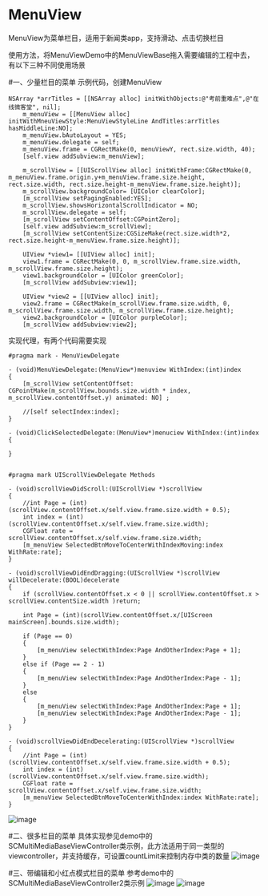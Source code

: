 # MenuView

MenuView为菜单栏目，适用于新闻类app，支持滑动、点击切换栏目

使用方法，将MenuViewDemo中的MenuViewBase拖入需要编辑的工程中去，有以下三种不同使用场景

#一、少量栏目的菜单
示例代码，创建MenuView

```objc
NSArray *arrTitles = [[NSArray alloc] initWithObjects:@"考前重难点",@"在线微客堂", nil];
    m_menuView = [[MenuView alloc] initWithMneuViewStyle:MenuViewStyleLine AndTitles:arrTitles hasMiddleLine:NO];
    m_menuView.bAutoLayout = YES;
    m_menuView.delegate = self;
    m_menuView.frame = CGRectMake(0, menuViewY, rect.size.width, 40);
    [self.view addSubview:m_menuView];
    
    m_scrollView = [[UIScrollView alloc] initWithFrame:CGRectMake(0, m_menuView.frame.origin.y+m_menuView.frame.size.height, rect.size.width, rect.size.height-m_menuView.frame.size.height)];
    m_scrollView.backgroundColor= [UIColor clearColor];
    [m_scrollView setPagingEnabled:YES];
    m_scrollView.showsHorizontalScrollIndicator = NO;
    m_scrollView.delegate = self;
    [m_scrollView setContentOffset:CGPointZero];
    [self.view addSubview:m_scrollView];
    [m_scrollView setContentSize:CGSizeMake(rect.size.width*2, rect.size.height-m_menuView.frame.size.height)];
    
    UIView *view1= [[UIView alloc] init];
    view1.frame = CGRectMake(0, 0, m_scrollView.frame.size.width, m_scrollView.frame.size.height);
    view1.backgroundColor = [UIColor greenColor];
    [m_scrollView addSubview:view1];
    
    UIView *view2 = [[UIView alloc] init];
    view2.frame = CGRectMake(m_scrollView.frame.size.width, 0, m_scrollView.frame.size.width, m_scrollView.frame.size.height);
    view2.backgroundColor = [UIColor purpleColor];
    [m_scrollView addSubview:view2];
```
实现代理，有两个代码需要实现

```objc
#pragma mark - MenuViewDelegate

- (void)MenuViewDelegate:(MenuView*)menuview WithIndex:(int)index
{
    [m_scrollView setContentOffset: CGPointMake(m_scrollView.bounds.size.width * index, m_scrollView.contentOffset.y) animated: NO] ;
    
    //[self selectIndex:index];
}

- (void)ClickSelectedDelegate:(MenuView*)menuciew WithIndex:(int)index
{
    
}


#pragma mark UIScrollViewDelegate Methods

- (void)scrollViewDidScroll:(UIScrollView *)scrollView
{
    //int Page = (int)(scrollView.contentOffset.x/self.view.frame.size.width + 0.5);
    int index = (int)(scrollView.contentOffset.x/self.view.frame.size.width);
    CGFloat rate = scrollView.contentOffset.x/self.view.frame.size.width;
    [m_menuView SelectedBtnMoveToCenterWithIndexMoving:index WithRate:rate];
}

- (void)scrollViewDidEndDragging:(UIScrollView *)scrollView willDecelerate:(BOOL)decelerate
{
    if (scrollView.contentOffset.x < 0 || scrollView.contentOffset.x > scrollView.contentSize.width )return;
    
    int Page = (int)(scrollView.contentOffset.x/[UIScreen mainScreen].bounds.size.width);
    
    if (Page == 0)
    {
        [m_menuView selectWithIndex:Page AndOtherIndex:Page + 1];
    }
    else if (Page == 2 - 1)
    {
        [m_menuView selectWithIndex:Page AndOtherIndex:Page - 1];
    }
    else
    {
        [m_menuView selectWithIndex:Page AndOtherIndex:Page + 1];
        [m_menuView selectWithIndex:Page AndOtherIndex:Page - 1];
    }
}

- (void)scrollViewDidEndDecelerating:(UIScrollView *)scrollView
{
    //int Page = (int)(scrollView.contentOffset.x/self.view.frame.size.width + 0.5);
    int index = (int)(scrollView.contentOffset.x/self.view.frame.size.width);
    CGFloat rate = scrollView.contentOffset.x/self.view.frame.size.width;
    [m_menuView SelectedBtnMoveToCenterWithIndex:index WithRate:rate];
}
```

![image](http://wx2.sinaimg.cn/mw690/a9a6744agy1fhw6hkvbb5j20bi0l274k.jpg)

#二、很多栏目的菜单
具体实现参见demo中的SCMultiMediaBaseViewController类示例，此方法适用于同一类型的viewcontroller，并支持缓存，可设置countLimit来控制内存中类的数量
![image](http://wx3.sinaimg.cn/mw690/a9a6744agy1fhw6li8okmj20bi0l2aad.jpg)

#三、带编辑和小红点模式栏目的菜单
参考demo中的SCMultiMediaBaseViewController2类示例
![image](http://wx4.sinaimg.cn/mw690/a9a6744agy1fhw6ndmyfdj20bi0l2mxj.jpg)
![image](http://wx2.sinaimg.cn/mw690/a9a6744agy1fhw6ndtmavj20bi0l2wez.jpg)
 
